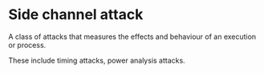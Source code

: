 # Side channel attack

A class of attacks that measures the effects and behaviour of an execution or process. 

These include timing attacks, power analysis attacks.
